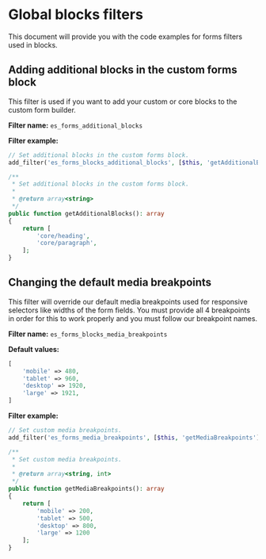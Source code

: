 # Global blocks filters

This document will provide you with the code examples for forms filters used in blocks.

## Adding additional blocks in the custom forms block
This filter is used if you want to add your custom or core blocks to the custom form builder.

**Filter name:**
`es_forms_additional_blocks`

**Filter example:**
```php
// Set additional blocks in the custom forms block.
add_filter('es_forms_blocks_additional_blocks', [$this, 'getAdditionalBlocks']);

/**
 * Set additional blocks in the custom forms block.
 *
 * @return array<string>
 */
public function getAdditionalBlocks(): array
{
	return [
		'core/heading',
		'core/paragraph',
	];
}
```

## Changing the default media breakpoints
This filter will override our default media breakpoints used for responsive selectors like widths of the form fields. You must provide all 4 breakpoints in order for this to work properly and you must follow our breakpoint names.

**Filter name:**
`es_forms_blocks_media_breakpoints`

**Default values:**
```php
[
	'mobile' => 480,
	'tablet' => 960,
	'desktop' => 1920,
	'large' => 1921,
]
```

**Filter example:**
```php
// Set custom media breakpoints.
add_filter('es_forms_media_breakpoints', [$this, 'getMediaBreakpoints']);

/**
 * Set custom media breakpoints.
 *
 * @return array<string, int>
 */
public function getMediaBreakpoints(): array
{
	return [
		'mobile' => 200,
		'tablet' => 500,
		'desktop' => 800,
		'large' => 1200
	];
}
```
